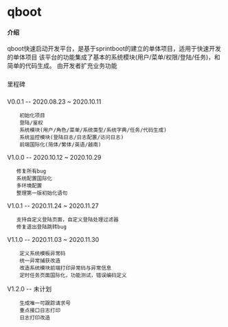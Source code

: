 # qboot
#### 介绍
qboot快速启动开发平台，是基于sprintboot的建立的单体项目，适用于快速开发的单体项目
该平台的功能集成了基本的系统模块(用户/菜单/权限/登陆/任务)，和简单的代码生成。
由开发者扩充业务功能

###
里程碑
###
V0.0.1 -- 2020.08.23 ~ 2020.10.11


        初始化项目
        登陆/鉴权
        系统模块(用户/角色/菜单/系统类型/系统字典/任务/代码生成)
        系统监控模块(登陆日志/日志配置/访问日志)
        前端国际化(简体/繁体/英语/越南)
        
        
V1.0.0 -- 2020.10.12 ~ 2020.10.29

    
       修复所有bug
       系统配置国际化
       多环境配置
       整理第一版初始化语句

V1.0.1 -- 2020.11.24 ~ 2020.11.27 


       支持自定义登陆页面，自定义登陆处理过滤器
       修复退出登陆跳转bug
           
       
V1.1.0 -- 2020.11.03 ~ 2020.11.30
    
        
        定义系统模板异常码
        统一异常捕获改造
        改造系统模块前端打印异常码与异常信息
        定时任务页面国际化，功能测试，错误编码定义
    
       
V1.2.0 -- 未计划 


        生成唯一可跟踪请求号
        重点接口日志打印
        日志打印改造
